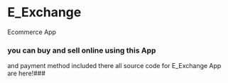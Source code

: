 # E_Exchange
Ecommerce App

### you can buy and sell online using this App
and payment method included there
all source code for E_Exchange App are here!###
